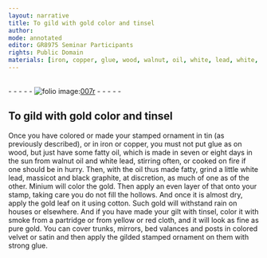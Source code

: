 ```yaml
---
layout: narrative
title: To gild with gold color and tinsel
author:
mode: annotated
editor: GR8975 Seminar Participants
rights: Public Domain
materials: [iron, copper, glue, wood, walnut, oil, white, lead, white, lead, massicot, black, graphite, Minium, gold, gold, cotton, gold, gilt, tinsel, smoke, cloth, gold, velvet, satin, glue]
---
```


 <br/>- - - - - <a href="http://gallica.bnf.fr/ark:/12148/btv1b10500001g/f19.image"><img src="../assets/photo-icon.png" alt="folio image: " style="display:inline-block; margin-bottom:-3px;"/>007r</a> - - - - - <br/> 
##  To gild with gold color and tinsel 

 
 <span class="activity"></span> Once you have colored or made your <span class="ref">stamped ornament in tin</span> (as previously described), or in <span class="material">iron</span> or <span class="material">copper</span>, you must not put <span class="material">glue</span> as on <span class="material">wood</span>, but just have some <span class="ref">fatty oil</span>, <span class="sub_recipe">which is made in seven or eight days in the <span class="tool">sun</span> from <span class="material">walnut oil</span> and <span class="material">white lead</span>, stirring often, or cooked on <span class="tool">fire</span> if one should be in hurry</span>. Then, with <span class="ref"> the oil thus made fatty</span>, grind a little <span class="material">white lead</span>, <span class="material">massicot</span> and <span class="material">black graphite</span>, at discretion, <span class="unit">as much of one as of the other</span>. <span class="material">Minium</span> will color the <span class="material">gold</span>. Then apply an even layer of that onto your <span class="ref">stamp</span>, taking care you do not fill the hollows. And once it is almost dry, apply the <span class="material_format"><span class="material">gold</span> leaf</span> on it using <span class="tool"><span class="material">cotton</span></span>. Such <span class="material">gold</span> will withstand rain on houses or elsewhere. And if you have made your <span class="material">gilt</span> with <span class="material">tinsel</span>, color it with <span class="material_format"><span class="material">smoke</span> from a partridge or from yellow or red <span class="material">cloth</span></span>, and it will look as fine as pure <span class="material">gold</span>. You can cover trunks, mirrors, bed valances and posts in colored <span class="material">velvet</span> or <span class="material">satin</span> and then apply the gilded stamped ornament on them with strong <span class="material">glue</span>. 
 